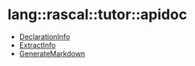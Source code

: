 # lang::rascal::tutor::apidoc


   * [DeclarationInfo](/docs/Library/lang/rascal/tutor/apidoc/DeclarationInfo.md)
   * [ExtractInfo](/docs/Library/lang/rascal/tutor/apidoc/ExtractInfo.md)
   * [GenerateMarkdown](/docs/Library/lang/rascal/tutor/apidoc/GenerateMarkdown.md)